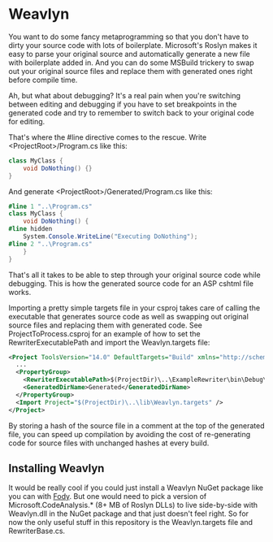 ﻿# Weavlyn
You want to do some fancy metaprogramming so that you don't have to dirty your source code with lots of boilerplate.  Microsoft's Roslyn makes it easy to parse your original source and automatically generate a new file with boilerplate added in.  And you can do some MSBuild trickery to swap out your original source files and replace them with generated ones right before compile time.

Ah, but what about debugging?  It's a real pain when you're switching between editing and debugging if you have to set breakpoints in the generated code and try to remember to switch back to your original code for editing.

That's where the #line directive comes to the rescue.  Write \<ProjectRoot\>/Program.cs like this:
```csharp
class MyClass {
	void DoNothing() {}
}
```
And generate \<ProjectRoot\>/Generated/Program.cs like this:
```csharp
#line 1 "..\Program.cs"
class MyClass {
	void DoNothing() {
#line hidden
	System.Console.WriteLine("Executing DoNothing");
#line 2 "..\Program.cs"
	}
}
```
That's all it takes to be able to step through your original source code while debugging.  This is how the generated source code for an ASP cshtml file works.

Importing a pretty simple targets file in your csproj takes care of calling the executable that generates source code as well as swapping out original source files and replacing them with generated code.  See ProjectToProcess.csproj for an example of how to set the RewriterExecutablePath and import the Weavlyn.targets file:
```xml
<Project ToolsVersion="14.0" DefaultTargets="Build" xmlns="http://schemas.microsoft.com/developer/msbuild/2003">
  ...
  <PropertyGroup>
    <RewriterExecutablePath>$(ProjectDir)\..\ExampleRewriter\bin\Debug\ExampleRewriter.exe</RewriterExecutablePath>
    <GeneratedDirName>Generated</GeneratedDirName>
  </PropertyGroup>
  <Import Project="$(ProjectDir)\..\lib\Weavlyn.targets" />
</Project>
```

By storing a hash of the source file in a comment at the top of the generated file, you can speed up compilation by avoiding the cost of re-generating code for source files with unchanged hashes at every build.

## Installing Weavlyn
It would be really cool if you could just install a Weavlyn NuGet package like you can with [Fody](https://github.com/Fody/Fody).  But one would need to pick a version of Microsoft.CodeAnalysis.* (8+ MB of Roslyn DLLs) to live side-by-side with Weavlyn.dll in the NuGet package and that just doesn't feel right.  So for now the only useful stuff in this repository is the Weavlyn.targets file and RewriterBase.cs. 